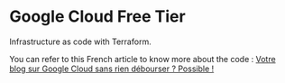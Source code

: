 # Google Cloud Free Tier

Infrastructure as code with Terraform.

You can refer to this French article to know more about the code : [Votre blog sur Google Cloud sans rien débourser ? Possible !](https://blog.filador.fr/votre-blog-sur-google-cloud-sans-rien-debourser-possible)